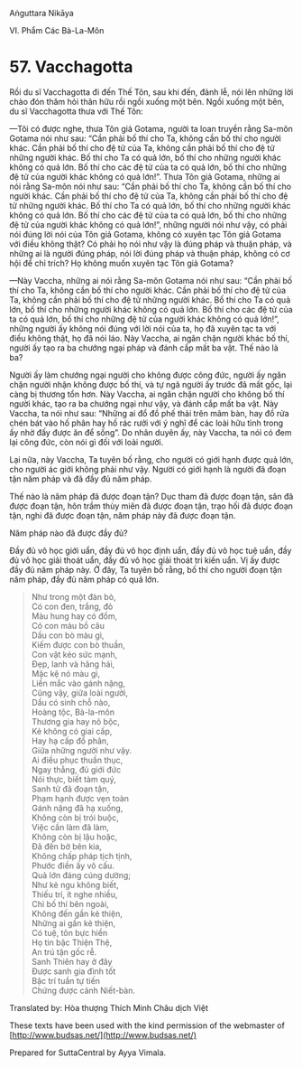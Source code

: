 

Aṅguttara Nikāya

VI. Phẩm Các Bà-La-Môn

# 57\. Vacchagotta

Rồi du sĩ Vacchagotta đi đến Thế Tôn, sau khi đến, đảnh lễ, nói lên những lời chào đón thăm hỏi thân hữu rồi ngồi xuống một bên. Ngồi xuống một bên, du sĩ Vacchagotta thưa với Thế Tôn:

—Tôi có được nghe, thưa Tôn giả Gotama, người ta loan truyền rằng Sa-môn Gotama nói như sau: “Cần phải bố thí cho Ta, không cần bố thí cho người khác. Cần phải bố thí cho đệ tử của Ta, không cần phải bố thí cho đệ tử những người khác. Bố thí cho Ta có quả lớn, bố thí cho những người khác không có quả lớn. Bố thí cho các đệ tử của ta có quả lớn, bố thí cho những đệ tử của người khác không có quả lớn!”. Thưa Tôn giả Gotama, những ai nói rằng Sa-môn nói như sau: “Cần phải bố thí cho Ta, không cần bố thí cho người khác. Cần phải bố thí cho đệ tử của Ta, không cần phải bố thí cho đệ tử những người khác. Bố thí cho Ta có quả lớn, bố thí cho những người khác không có quả lớn. Bố thí cho các đệ tử của ta có quả lớn, bố thí cho những đệ tử của người khác không có quả lớn!”, những người nói như vậy, có phải nói đúng lời nói của Tôn giả Gotama, không có xuyên tạc Tôn giả Gotama với điều không thật? Có phải họ nói như vậy là đúng pháp và thuận pháp, và những ai là người đúng pháp, nói lời đúng pháp và thuận pháp, không có cơ hội để chỉ trích? Họ không muốn xuyên tạc Tôn giả Gotama?

—Này Vaccha, những ai nói rằng Sa-môn Gotama nói như sau: “Cần phải bố thí cho Ta, không cần bố thí cho người khác. Cần phải bố thí cho đệ tử của Ta, không cần phải bố thí cho đệ tử những người khác. Bố thí cho Ta có quả lớn, bố thí cho những người khác không có quả lớn. Bố thí cho các đệ tử của ta có quả lớn, bố thí cho những đệ tử của người khác không có quả lớn!”, những người ấy không nói đúng với lời nói của ta, họ đã xuyên tạc ta với điều không thật, họ đã nói láo. Này Vaccha, ai ngăn chận người khác bố thí, người ấy tạo ra ba chướng ngại pháp và đánh cắp mất ba vật. Thế nào là ba?

Người ấy làm chướng ngại người cho không được công đức, người ấy ngăn chặn người nhận không được bố thí, và tự ngã người ấy trước đã mất gốc, lại càng bị thương tổn hơn. Này Vaccha, ai ngăn chặn người cho không bố thí người khác, tạo ra ba chướng ngại như vậy, và đánh cắp mất ba vật. Này Vaccha, ta nói như sau: “Những ai đổ đồ phế thải trên mâm bàn, hay đồ rửa chén bát vào hố phân hay hố rác rưởi với ý nghĩ để các loài hữu tình trong ấy nhờ đấy được ăn để sống”. Do nhân duyên ấy, này Vaccha, ta nói có đem lại công đức, còn nói gì đối với loài người.

Lại nữa, này Vaccha, Ta tuyên bố rằng, cho người có giới hạnh được quả lớn, cho người ác giới không phải như vậy. Người có giới hạnh là người đã đoạn tận năm pháp và đã đầy đủ năm pháp.

Thế nào là năm pháp đã được đoạn tận? Dục tham đã được đoạn tận, sân đã được đoạn tận, hôn trầm thùy miên đã được đoạn tận, trạo hối đã được đoạn tận, nghi đã được đoạn tận, năm pháp này đã được đoạn tận.

Năm pháp nào đã được đầy đủ?

Ðầy đủ vô học giới uẩn, đầy đủ vô học định uẩn, đầy đủ vô học tuệ uẩn, đầy đủ vô học giải thoát uẩn, đầy đủ vô học giải thoát tri kiến uẩn. Vị ấy được đầy đủ năm pháp này. Ở đây, Ta tuyên bố rằng, bố thí cho người đoạn tận năm pháp, đầy đủ năm pháp có quả lớn.

> Như trong một đàn bò,  
> Có con đen, trắng, đỏ  
> Màu hung hay có đốm,  
> Có con màu bồ câu  
> Dầu con bò màu gì,  
> Kiếm được con bò thuần,  
> Con vật kéo sức mạnh,  
> Ðẹp, lanh và hăng hái,  
> Mặc kệ nó màu gì,  
> Liền mắc vào gánh nặng,  
> Cũng vậy, giữa loài người,  
> Dầu có sinh chỗ nào,  
> Hoàng tộc, Bà-la-môn  
> Thương gia hay nô bộc,  
> Kẻ không có giai cấp,  
> Hay hạ cấp đổ phân,  
> Giữa những người như vậy.  
> Ai điều phục thuần thục,  
> Ngay thẳng, đủ giới đức  
> Nói thực, biết tàm quý,  
> Sanh tử đã đoạn tận,  
> Phạm hạnh được vẹn toàn  
> Gánh nặng đã hạ xuống,  
> Không còn bị trói buộc,  
> Việc cần làm đã làm,  
> Không còn bị lậu hoặc,  
> Ðã đến bờ bên kia,  
> Không chấp pháp tịch tịnh,  
> Phước điền ấy vô cấu.  
> Quả lớn đáng cúng dường;  
> Như kẻ ngu không biết,  
> Thiếu trí, ít nghe nhiều,  
> Chỉ bố thí bên ngoài,  
> Không đến gần kẻ thiện,  
> Những ai gần kẻ thiện,  
> Có tuệ, tôn bực hiền  
> Họ tin bậc Thiện Thệ,  
> An trú tận gốc rễ.  
> Sanh Thiên hay ở đây  
> Ðược sanh gia đình tốt  
> Bậc trí tuần tự tiến  
> Chứng được cảnh Niết-bàn.

Translated by: Hòa thượng Thích Minh Châu dịch Việt

These texts have been used with the kind permission of the webmaster of [http://www.budsas.net/](http://www.budsas.net/)

Prepared for SuttaCentral by Ayya Vimala.